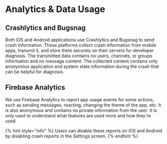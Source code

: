 # Analytics & Data Usage

## Crashlytics and Bugsnag

Both iOS and Android applications use Crashlytics and Bugsnag to send crash information. These platforms collect crash information from mobile apps, transmit it, and store them securely on their servers for developer diagnosis. The transmitted data contains no users, channels, or groups information and no message content. The collected content contains only anonymous application and system state information during the crash that can be helpful for diagnosis.

## Firebase Analytics

We use Firebase Analytics to report app usage events for some actions, such as sending messages, reacting, changing the theme of the app, etc. It is also anonymous and contains no private information from the user. It is only used to understand what features are used more and how they're used.



{% hint style="info" %}
Users can disable these reports on iOS and Android by disabling crash reports in the Settings screen.
{% endhint %}
